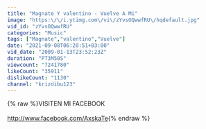 ```yaml
---
title: "Magnate Y valentino - Vuelve A Mi"
image: "https:\/\/i.ytimg.com\/vi\/zYvsOQwwfRU\/hqdefault.jpg"
vid_id: "zYvsOQwwfRU"
categories: "Music"
tags: ["Magnate","valentino","Vuelve"]
date: "2021-09-08T06:20:51+03:00"
vid_date: "2009-01-13T23:52:23Z"
duration: "PT3M50S"
viewcount: "7241780"
likeCount: "35911"
dislikeCount: "1130"
channel: "krizdibu123"
---
```

{% raw %}VISITEN MI FACEBOOK<br /><br /><a rel="nofollow" target="blank" href="http://www.facebook.com/AxskaTe">http://www.facebook.com/AxskaTe</a>{% endraw %}
